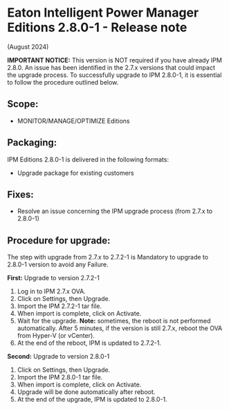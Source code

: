 # Eaton Intelligent Power Manager Editions 2.8.0-1 - Release note
(August 2024)

**IMPORTANT NOTICE:**
This version is NOT required if you have already IPM 2.8.0.
An issue has been identified in the 2.7.x versions that could impact the upgrade process.
To successfully upgrade to IPM 2.8.0-1, it is essential to follow the procedure outlined below.

## Scope:

* MONITOR/MANAGE/OPTIMIZE Editions

## Packaging:

IPM Editions 2.8.0-1 is delivered in the following formats:

* Upgrade package for existing customers

## Fixes:
* Resolve an issue concerning the IPM upgrade process (from 2.7.x to 2.8.0-1)

## Procedure for upgrade:
The step with upgrade from 2.7.x to 2.7.2-1 is Mandatory to upgrade to 2.8.0-1 version to avoid any Failure.

**First:** Upgrade to version 2.7.2-1
1.	Log in to IPM 2.7.x OVA.
2.	Click on Settings, then Upgrade.
3.	Import the IPM 2.7.2-1 tar file.
4.	When import is complete, click on Activate.
5.	Wait for the upgrade.
   **Note:** sometimes, the reboot is not performed automatically. After 5 minutes, if the version is still 2.7.x, reboot the OVA from Hyper-V (or vCenter).
6.	At the end of the reboot, IPM is updated to 2.7.2-1.

**Second:** Upgrade to version 2.8.0-1
1.	Click on Settings, then Upgrade.
2.	Import the IPM 2.8.0-1 tar file.
3.	When import is complete, click on Activate.
4.	Upgrade will be done automatically after reboot.
5.	At the end of the upgrade, IPM is updated to 2.8.0-1.

